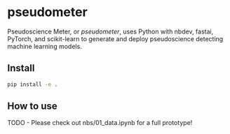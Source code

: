 pseudometer
================

<!-- WARNING: THIS FILE WAS AUTOGENERATED! DO NOT EDIT! -->

Pseudoscience Meter, or *pseudometer*, uses Python with nbdev, fastai,
PyTorch, and scikit-learn to generate and deploy pseudoscience detecting
machine learning models.

## Install

``` sh
pip install -e .
```

## How to use

TODO - Please check out nbs/01_data.ipynb for a full prototype!
